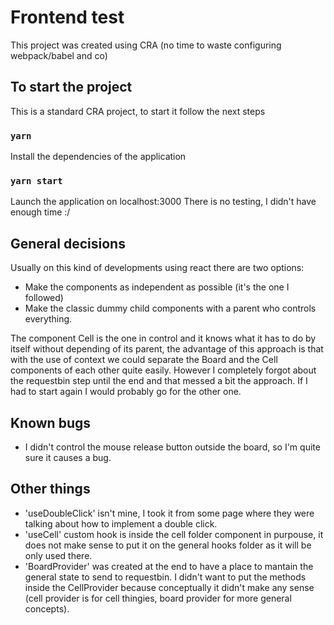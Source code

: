 # Frontend test

This project was created using CRA (no time to waste configuring webpack/babel and co)

## To start the project

This is a standard CRA project, to start it follow the next steps

### `yarn`

Install the dependencies of the application

### `yarn start`

Launch the application on localhost:3000
There is no testing, I didn't have enough time :/

## General decisions

Usually on this kind of developments using react there are two options:

- Make the components as independent as possible (it's the one I followed)
- Make the classic dummy child components with a parent who controls everything.

The component Cell is the one in control and it knows what it has to do by itself without depending of its parent, the advantage of this approach is that with the use of context we could separate the Board and the Cell components of each other quite easily. However I completely forgot about the requestbin step until the end and that messed a bit the approach. If I had to start again I would probably go for the other one.

## Known bugs

- I didn't control the mouse release button outside the board, so I'm quite sure it causes a bug.

## Other things

- 'useDoubleClick' isn't mine, I took it from some page where they were talking about how to implement a double click.
- 'useCell' custom hook is inside the cell folder component in purpouse, it does not make sense to put it on the general hooks folder as it will be only used there.
- 'BoardProvider' was created at the end to have a place to mantain the general state to send to requestbin. I didn't want to put the methods inside the CellProvider because conceptually it didn't make any sense (cell provider is for cell thingies, board provider for more general concepts).
